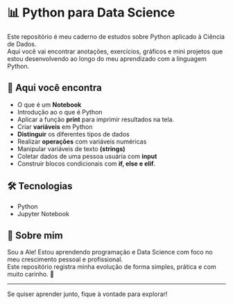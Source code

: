 # 📊 Python para Data Science

Este repositório é meu caderno de estudos sobre Python aplicado à Ciência de Dados.  
Aqui você vai encontrar anotações, exercícios, gráficos e mini projetos que estou desenvolvendo ao longo do meu aprendizado com a linguagem Python. 

## 📁 Aqui você encontra

- O que é um **Notebook**
- Introdução ao o que é Python
- Aplicar a função **print** para imprimir resultados na tela.
- Criar **variáveis** em Python
- **Distinguir** os diferentes tipos de dados
- Realizar **operações** com variáveis numéricas
- Manipular variáveis de texto **(strings)**
- Coletar dados de uma pessoa usuária com **input**
- Construir blocos condicionais com **if, else e elif**.

## 🛠️ Tecnologias

- Python 
- Jupyter Notebook

## 🌼 Sobre mim

Sou a Ale! Estou aprendendo programação e Data Science com foco no meu crescimento pessoal e profissional.  
Este repositório registra minha evolução de forma simples, prática e com muito carinho. 💖

---

Se quiser aprender junto, fique à vontade para explorar!
